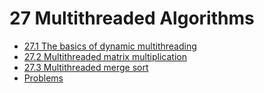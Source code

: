 # 27 Multithreaded Algorithms

* [27.1 The basics of dynamic multithreading](exercises_27.1.md)
* [27.2 Multithreaded matrix multiplication](exercises_27.2.md)
* [27.3 Multithreaded merge sort](exercises_27.3.md)
* [Problems](problems.md)
